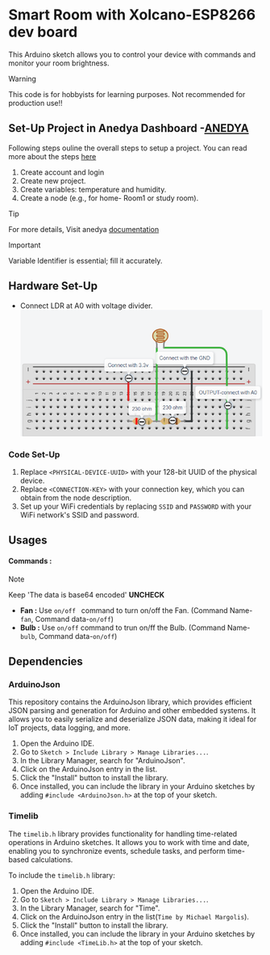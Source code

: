 # Smart Room with Xolcano-ESP8266 dev board

This Arduino sketch allows you to control your device with commands and monitor your room brightness. 

> [!WARNING]
> This code is for hobbyists for learning purposes. Not recommended for production use!!


## Set-Up Project in Anedya Dashboard -[ANEDYA](https://anedya.io/?utm_source=github&utm_medium=link&utm_campaign=github-examples&utm_content=xolcanoESP8266)
 
Following steps ouline the overall steps to setup a project. You can read more about the steps [here](https://docs.anedya.io/getting-started/quickstart/#create-a-new-project)

  1. Create account and login
  2. Create new project.
  3. Create variables: temperature and humidity.
  4. Create a node (e.g., for home- Room1 or study room).

 > [!TIP]
 > For more details, Visit anedya [documentation](https://docs.anedya.io?utm_source=github&utm_medium=link&utm_campaign=github-examples&utm_content=nodeMcu)

> [!IMPORTANT]
 > Variable Identifier is essential; fill it accurately.

## Hardware Set-Up
   - Connect LDR at A0 with voltage divider.
   ![LDR-CONNECTION DIAGRAM](/Circuit-diagram/LDR-Connection%20Diagram.png)

### Code Set-Up 

1. Replace `<PHYSICAL-DEVICE-UUID>` with your 128-bit UUID of the physical device.
2. Replace `<CONNECTION-KEY>` with your connection key, which you can obtain from the node description.
3. Set up your WiFi credentials by replacing `SSID` and `PASSWORD` with your WiFi network's SSID and password.

## Usages

  #### Commands :
  > [!NOTE]
  > Keep 'The data is base64 encoded' **UNCHECK**

  - **Fan :** Use `on/off ` command to turn on/off the Fan. (Command Name-`fan`, Command data-`on/off`) 
  - **Bulb :** Use `on/off` command to trun on/ff the Bulb. (Command Name-`bulb`, Command data-`on/off`)

## Dependencies

### ArduinoJson
This repository contains the ArduinoJson library, which provides efficient JSON parsing and generation for Arduino and other embedded systems. It allows you to easily serialize and deserialize JSON data, making it ideal for IoT projects, data logging, and more.

1. Open the Arduino IDE.
2. Go to `Sketch > Include Library > Manage Libraries...`.
3. In the Library Manager, search for "ArduinoJson".
4. Click on the ArduinoJson entry in the list.
5. Click the "Install" button to install the library.
6. Once installed, you can include the library in your Arduino sketches by adding `#include <ArduinoJson.h>` at the top of your sketch.


### Timelib
The `timelib.h` library provides functionality for handling time-related operations in Arduino sketches. It allows you to work with time and date, enabling you to synchronize events, schedule tasks, and perform time-based calculations.

To include the `timelib.h` library:

1. Open the Arduino IDE.
2. Go to `Sketch > Include Library > Manage Libraries...`.
3. In the Library Manager, search for "Time".
4. Click on the ArduinoJson entry in the list(`Time by Michael Margolis`).
5. Click the "Install" button to install the library.
6. Once installed, you can include the library in your Arduino sketches by adding `#include <TimeLib.h>` at the top of your sketch.
